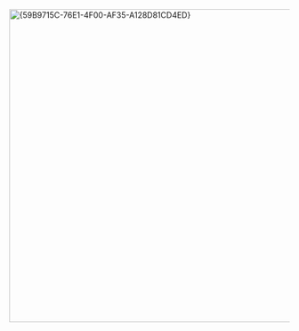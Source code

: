 <img width="1280" height="563" alt="{59B9715C-76E1-4F00-AF35-A128D81CD4ED}" src="https://github.com/user-attachments/assets/3b98f6bc-82e2-48ab-b1a0-c4d7c27cdc86" />
